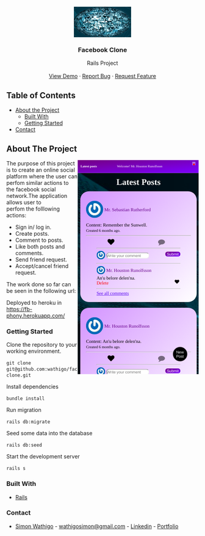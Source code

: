 <p align="center">
  <a href="https://raw.githack.com/wathigo/Restaurant-Page/recipe-page/dist/index.html">
    <img width=150 height=80 align="center" src="docs/images/logo.jpg" alt="Logo">
  </a>

  <h3 align="center">Facebook Clone</h3>

  <p align="center">
    Rails Project
    <br />
    <br />
    <a href="https://librairie.herokuapp.com/">View Demo</a>
    ·
    <a href="https://github.com/wathigo/facebook-clone/issues">Report Bug</a>
    ·
    <a href="https://github.com/wathigo/facebook-clone/issues">Request Feature</a>
  </p>
</p>


<!-- TABLE OF CONTENTS -->
## Table of Contents

* [About the Project](#about-the-project)
  * [Built With](#built-with)
  * [Getting Started](#getting-started)
* [Contact](#Contact)




<!-- ABOUT THE PROJECT -->
## About The Project
<section align="left">
    <img align="right" src="docs/images/minor.png" alt="Logo">
  The purpose of this project is to create an online social </br>
platform where the user can perfom similar actions to </br>
the facebook social network.The application allows user to </br> perfom the folllowing actions:
<ul>
  <li>Sign in/ log in.</li>
  <li>Create posts.</li>
  <li>Comment to posts.</li>
  <li>Like both posts and comments.</li>
  <li>Send friend request.</li>
  <li>Accept/cancel friend request.</li>
</ul>

The work done so far can be seen in the following url:

Deployed to heroku in https://fb-phony.herokuapp.com/
</section>

### Getting Started

Clone the repository to your working environment.

```
git clone git@github.com:wathigo/facebook-clone.git
```
Install dependencies

```
bundle install
```
Run migration

```
rails db:migrate
```

Seed some data into the database

```
rails db:seed
```
Start the development server

```
rails s
```


### Built With
* [Rails](https://rubyonrails.org/)

### Contact
* [Simon Wathigo](https://github.com/wathigo) - wathigosimon@gmail.com - [Linkedin](https://www.linkedin.com/in/simon-wathigo-445370183/) - [Portfolio](https://simon-wathigo.netlify.com/)
